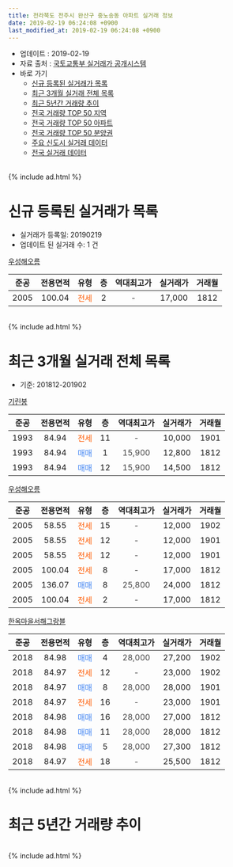 ```yaml
---
title: 전라북도 전주시 완산구 중노송동 아파트 실거래 정보
date: 2019-02-19 06:24:08 +0900
last_modified_at: 2019-02-19 06:24:08 +0900
---
```


* 업데이트 : 2019-02-19
* 자료 출처 : [국토교통부 실거래가 공개시스템](http://rt.molit.go.kr)
* 바로 가기
    * [신규 등록된 실거래가 목록](#신규-등록된-실거래가-목록)
    * [최근 3개월 실거래 전체 목록](#최근-3개월-실거래-전체-목록)
    * [최근 5년간 거래량 추이](#최근-5년간-거래량-추이)
    * [전국 거래량 TOP 50 지역](https://ayogom.github.io/apt-trade-info/최근-3개월-전국에서-가장-거래가-많이-발생한-지역)
    * [전국 거래량 TOP 50 아파트](https://ayogom.github.io/apt-trade-info/최근-3개월-전국에서-가장-거래가-많이-발생한-아파트)
    * [전국 거래량 TOP 50 분양권](https://ayogom.github.io/apt-trade-info/최근-3개월-전국에서-가장-거래가-많이-발생한-분양권)
    * [주요 신도시 실거래 데이터](https://ayogom.github.io/apt-trade-info/주요-신도시)
    * [전국 실거래 데이터](https://ayogom.github.io/apt-trade-info/전국)
<br>
{% include ad.html %}
<br>

# 신규 등록된 실거래가 목록
* 실거래가 등록일: 20190219
* 업데이트 된 실거래 수: 1 건


[우성해오름](https://search.naver.com/search.naver?query=%EC%A0%84%EB%9D%BC%EB%B6%81%EB%8F%84+%EC%A0%84%EC%A3%BC%EC%8B%9C+%EC%99%84%EC%82%B0%EA%B5%AC+%EC%A4%91%EB%85%B8%EC%86%A1%EB%8F%99+%EC%9A%B0%EC%84%B1%ED%95%B4%EC%98%A4%EB%A6%84)

|준공|전용면적|유형|층|역대최고가|실거래가|거래월|
|:---:|:---:|:---:|:---:|:---:|:---:|:---:|
|2005|100.04|<span style="color:#ff5a00">전세</span>|2|<span style="color:#444444">-</span>|17,000|1812|


<br>
{% include ad.html %}
<br>

# 최근 3개월 실거래 전체 목록
* 기준: 201812-201902


[기린봉](https://search.naver.com/search.naver?query=%EC%A0%84%EB%9D%BC%EB%B6%81%EB%8F%84+%EC%A0%84%EC%A3%BC%EC%8B%9C+%EC%99%84%EC%82%B0%EA%B5%AC+%EC%A4%91%EB%85%B8%EC%86%A1%EB%8F%99+%EA%B8%B0%EB%A6%B0%EB%B4%89)

|준공|전용면적|유형|층|역대최고가|실거래가|거래월|
|:---:|:---:|:---:|:---:|:---:|:---:|:---:|
|1993|84.94|<span style="color:#ff5a00">전세</span>|11|<span style="color:#444444">-</span>|10,000|1901|
|1993|84.94|<span style="color:#4285f3">매매</span>|1|<span style="color:#444444">15,900</span>|12,800|1812|
|1993|84.94|<span style="color:#4285f3">매매</span>|12|<span style="color:#444444">15,900</span>|14,500|1812|

[우성해오름](https://search.naver.com/search.naver?query=%EC%A0%84%EB%9D%BC%EB%B6%81%EB%8F%84+%EC%A0%84%EC%A3%BC%EC%8B%9C+%EC%99%84%EC%82%B0%EA%B5%AC+%EC%A4%91%EB%85%B8%EC%86%A1%EB%8F%99+%EC%9A%B0%EC%84%B1%ED%95%B4%EC%98%A4%EB%A6%84)

|준공|전용면적|유형|층|역대최고가|실거래가|거래월|
|:---:|:---:|:---:|:---:|:---:|:---:|:---:|
|2005|58.55|<span style="color:#ff5a00">전세</span>|15|<span style="color:#444444">-</span>|12,000|1902|
|2005|58.55|<span style="color:#ff5a00">전세</span>|12|<span style="color:#444444">-</span>|12,000|1901|
|2005|58.55|<span style="color:#ff5a00">전세</span>|12|<span style="color:#444444">-</span>|12,000|1901|
|2005|100.04|<span style="color:#ff5a00">전세</span>|8|<span style="color:#444444">-</span>|17,000|1812|
|2005|136.07|<span style="color:#4285f3">매매</span>|8|<span style="color:#444444">25,800</span>|24,000|1812|
|2005|100.04|<span style="color:#ff5a00">전세</span>|2|<span style="color:#444444">-</span>|17,000|1812|

[한옥마을서해그랑블](https://search.naver.com/search.naver?query=%EC%A0%84%EB%9D%BC%EB%B6%81%EB%8F%84+%EC%A0%84%EC%A3%BC%EC%8B%9C+%EC%99%84%EC%82%B0%EA%B5%AC+%EC%A4%91%EB%85%B8%EC%86%A1%EB%8F%99+%ED%95%9C%EC%98%A5%EB%A7%88%EC%9D%84%EC%84%9C%ED%95%B4%EA%B7%B8%EB%9E%91%EB%B8%94)

|준공|전용면적|유형|층|역대최고가|실거래가|거래월|
|:---:|:---:|:---:|:---:|:---:|:---:|:---:|
|2018|84.98|<span style="color:#4285f3">매매</span>|4|<span style="color:#444444">28,000</span>|27,200|1902|
|2018|84.97|<span style="color:#ff5a00">전세</span>|12|<span style="color:#444444">-</span>|23,000|1902|
|2018|84.97|<span style="color:#4285f3">매매</span>|8|<span style="color:#444444">28,000</span>|28,000|1901|
|2018|84.97|<span style="color:#ff5a00">전세</span>|16|<span style="color:#444444">-</span>|23,000|1901|
|2018|84.98|<span style="color:#4285f3">매매</span>|16|<span style="color:#444444">28,000</span>|27,000|1812|
|2018|84.98|<span style="color:#4285f3">매매</span>|11|<span style="color:#444444">28,000</span>|28,000|1812|
|2018|84.98|<span style="color:#4285f3">매매</span>|5|<span style="color:#444444">28,000</span>|27,300|1812|
|2018|84.97|<span style="color:#ff5a00">전세</span>|18|<span style="color:#444444">-</span>|25,500|1812|


<br>
{% include ad.html %}
<br>

# 최근 5년간 거래량 추이


<div style="width:100%;">
    <canvas id="deal_progress" height="200"></canvas>
</div>

<script>
new Chart(document.getElementById("deal_progress"), {
    type: 'line',
    data: {
        labels: ['201402','201403','201404','201405','201406','201407','201408','201409','201410','201411','201412','201501','201502','201503','201504','201505','201506','201507','201508','201509','201510','201511','201512','201601','201602','201603','201604','201605','201606','201607','201608','201609','201610','201611','201612','201701','201702','201703','201704','201705','201706','201707','201708','201709','201710','201711','201712','201801','201802','201803','201804','201805','201806','201807','201808','201809','201810','201811','201812','201901','201902'],
        datasets: [{
            label: '매매',
            pointRadius: 1,
            data: [3, 2, 6, 3, 4, 1, 2, 4, 3, 7, 0, 1, 3, 11, 6, 5, 5, 6, 6, 3, 3, 1, 4, 2, 1, 5, 6, 5, 4, 5, 5, 5, 3, 3, 4, 3, 1, 2, 3, 4, 2, 2, 3, 3, 2, 1, 5, 32, 31, 20, 14, 47, 18, 12, 5, 7, 3, 1, 6, 1, 1],
            borderColor: "rgba(255, 201, 14, 1)",
            backgroundColor: "rgba(255, 201, 14, 0.5)",
            fill: false,
            lineTension: 0
        },{
            label: '전월세',
            pointRadius: 1,
            data: [2, 0, 1, 5, 1, 1, 3, 2, 3, 2, 1, 1, 0, 0, 1, 1, 2, 2, 0, 0, 2, 0, 0, 0, 2, 0, 0, 1, 1, 0, 1, 0, 2, 1, 1, 0, 0, 1, 2, 0, 1, 0, 0, 0, 2, 1, 1, 11, 25, 27, 24, 21, 43, 15, 7, 7, 1, 3, 3, 4, 2],
            borderColor: "rgba(0, 141, 185, 1)",
            backgroundColor: "rgba(0, 141, 185, 0.5)",
            fill: false,
            lineTension: 0
        }
        ]
    },
    options: {
        responsive: true,
        title: {
            display: false
        },
        tooltips: {
            mode: 'index',
            intersect: false
        },
        hover: {
            mode: 'nearest',
            intersect: true
        },
        scales: {
            xAxes: [{
                display: true,
                scaleLabel: {
                    display: true,
                    labelString: '년/월'
                }
            }],
            yAxes: [{
                display: true,
                ticks: {
                    suggestedMin: 0,
                },
                scaleLabel: {
                    display: true,
                    labelString: '실거래 수'
                }
            }]
        }
    }
});

</script>


<br>
{% include ad.html %}
<br>

